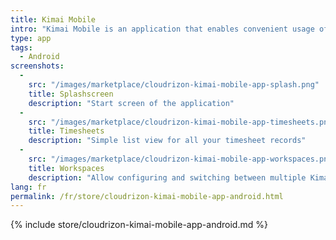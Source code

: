 ```yaml
---
title: Kimai Mobile
intro: "Kimai Mobile is an application that enables convenient usage of Kimai on your Android mobile device"
type: app 
tags: 
  - Android
screenshots:
  -
    src: "/images/marketplace/cloudrizon-kimai-mobile-app-splash.png"
    title: Splashscreen
    description: "Start screen of the application"
  -
    src: "/images/marketplace/cloudrizon-kimai-mobile-app-timesheets.png"
    title: Timesheets
    description: "Simple list view for all your timesheet records"
  -
    src: "/images/marketplace/cloudrizon-kimai-mobile-app-workspaces.png"
    title: Workspaces
    description: "Allow configuring and switching between multiple Kimai instances"
lang: fr
permalink: /fr/store/cloudrizon-kimai-mobile-app-android.html
---
```


{% include store/cloudrizon-kimai-mobile-app-android.md %}
